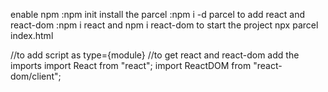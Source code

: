 enable npm :npm init
install the parcel :npm i -d parcel
to add react and react-dom :npm i react and npm i react-dom
to start the project npx parcel index.html

//to add script as type={module}
//to get react and react-dom add the imports
import React from "react";
import ReactDOM from "react-dom/client";
